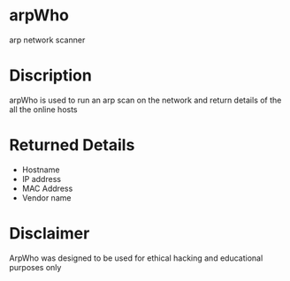 # arpWho
arp network scanner

# Discription
arpWho is used to run an arp scan on the network and return details of the all the online hosts

# Returned Details
* Hostname 
* IP address 
* MAC Address
* Vendor name


# Disclaimer 
ArpWho was designed to be used for ethical hacking and educational purposes only 
